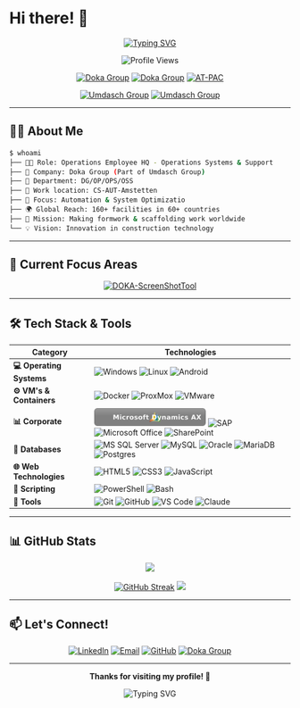 # Hi there! 👋

<div align="center">
  
  <!-- Dynamic Typing Headline -->
  [![Typing SVG](https://readme-typing-svg.herokuapp.com?font=Fira+Code&size=28&duration=3000&pause=1000&color=FFDD00&background=004588&center=true&vCenter=true&multiline=true&width=900&height=120&lines=Welcome+to+my+GitHub+Profile!;Operations%7CSystems%7CSupport+Specialist;%40+Doka+Group+-+Formwork+%26+Scaffolding)](https://git.io/typing-svg)

</div>

<div align="center">

![Profile Views](https://komarev.com/ghpvc/?username=Ezellhof&label=Profile%20views&color=FFDD00&labelColor=004588&textColor=000000&style=for-the-badge)

</div>

<div align="center">

[![Doka Group](https://custom-icon-badges.demolab.com/badge/Doka_Group-004588?logo=logo_house_doka_blue&logoColor=ffdd00&style=for-the-badge)](https://www.doka.com)
[![Doka Group](https://custom-icon-badges.demolab.com/badge/Doka_Group-ffdd00?logo=logo_house_doka_yellow&logoColor=004588&style=for-the-badge)](https://www.doka.com)
[![AT-PAC](https://custom-icon-badges.demolab.com/badge/AT_-PAC-004588?logo=atpac_logo_house_white&logoColor=ffffff&style=for-the-badge)](https://www.at-pac.com)

</div>

<div align="center">

[![Umdasch Group](https://custom-icon-badges.demolab.com/badge/Umdasch_Group-0C2340?logo=logo_house_ug_blue&logoColor=E0E718&style=for-the-badge)](https://umdaschgroup.com)
[![Umdasch Group](https://custom-icon-badges.demolab.com/badge/Umdasch_Group-E0E718?logo=logo_house_ug_lime&logoColor=0C2340&style=for-the-badge)](https://umdaschgroup.com)

</div>

---

## 🧙‍♂️ About Me

```bash
$ whoami
├── 👨‍💼 Role: Operations Employee HQ - Operations Systems & Support
├── 🏢 Company: Doka Group (Part of Umdasch Group)
├── 🏬 Department: DG/OP/OPS/OSS
├── 📍 Work location: CS-AUT-Amstetten
├── 🎯 Focus: Automation & System Optimizatio
├── 🌍 Global Reach: 160+ facilities in 60+ countries
├── 🚀 Mission: Making formwork & scaffolding work worldwide
└── 💡 Vision: Innovation in construction technology
```

---

## 🎯 Current Focus Areas

<div align="center">

[![DOKA-ScreenShotTool](https://github-readme-stats.vercel.app/api/pin/?username=Ezellhof&repo=doka-screenshottool&theme=radical&bg_color=004588&title_color=FFDD00&text_color=ffffff&icon_color=FFDD00&border_color=FFDD00&description_lines_count=3)](https://github.com/Ezellhof/DOKA-ScreenShotTool)

</div>

---


## 🛠️ Tech Stack & Tools

<div align="center">

| Category | Technologies |
|----------|-------------|
| **💻 Operating Systems** | ![Windows](https://img.shields.io/badge/Windows-0078D6?style=for-the-badge&logo=windows&logoColor=white) ![Linux](https://img.shields.io/badge/Linux-FCC624?style=for-the-badge&logo=linux&logoColor=black) ![Android](https://img.shields.io/badge/Android-3DDC84?style=for-the-badge&logo=android&logoColor=white) |
| **⚙️ VM's & Containers** | ![Docker](https://img.shields.io/badge/Docker%20Compose-2496ED?style=for-the-badge&logo=docker&logoColor=white) ![ProxMox](https://img.shields.io/badge/Proxmox-E57000?style=for-the-badge&logo=proxmox&logoColor=white) ![VMware](https://img.shields.io/badge/VMware-231f20?style=for-the-badge&logo=VMware&logoColor=white) |
| **📊 Corporate** | <img src="AX2009_GH_Badge.svg" alt="Microsoft Dynamics AX" height="32"/> ![SAP](https://img.shields.io/badge/SAP-0FAAFF?style=for-the-badge&logo=sap&logoColor=white) ![Microsoft Office](https://img.shields.io/badge/Microsoft_Office-D83B01?style=for-the-badge&logo=microsoft-office&logoColor=white) ![SharePoint](https://img.shields.io/badge/SharePoint-0078D4?style=for-the-badge&logo=microsoft-sharepoint&logoColor=white) |
| **💾 Databases** | ![MS SQL Server](https://img.shields.io/badge/Microsoft%20SQL%20Server-CC2927?style=for-the-badge&logo=microsoft%20sql%20server&logoColor=white) ![MySQL](https://img.shields.io/badge/mysql-%2300f.svg?style=for-the-badge&logo=mysql&logoColor=white) ![Oracle](https://img.shields.io/badge/Oracle-F80000?style=for-the-badge&logo=oracle&logoColor=white) ![MariaDB](https://img.shields.io/badge/MariaDB-003545?style=for-the-badge&logo=mariadb&logoColor=white) ![Postgres](https://img.shields.io/badge/PostgreSQL-316192?style=for-the-badge&logo=postgresql&logoColor=white) |
| **🌐 Web Technologies** | ![HTML5](https://img.shields.io/badge/html5-%23E34F26.svg?style=for-the-badge&logo=html5&logoColor=white) ![CSS3](https://img.shields.io/badge/css3-%231572B6.svg?style=for-the-badge&logo=css3&logoColor=white) ![JavaScript](https://img.shields.io/badge/javascript-%23323330.svg?style=for-the-badge&logo=javascript&logoColor=%23F7DF1E) |
| **📃 Scripting** | ![PowerShell](https://img.shields.io/badge/PowerShell-%235391FE.svg?style=for-the-badge&logo=powershell&logoColor=white) ![Bash](https://img.shields.io/badge/GNU%20Bash-4EAA25?style=for-the-badge&logo=GNU%20Bash&logoColor=white) |
| **🔧 Tools** | ![Git](https://img.shields.io/badge/git-%23F05033.svg?style=for-the-badge&logo=git&logoColor=white) ![GitHub](https://img.shields.io/badge/github-%23121011.svg?style=for-the-badge&logo=github&logoColor=white) ![VS Code](https://img.shields.io/badge/Visual%20Studio%20Code-0078d7.svg?style=for-the-badge&logo=visual-studio-code&logoColor=white) ![Claude](https://img.shields.io/badge/Claude-D97757?style=for-the-badge&logo=claude&logoColor=white) |

</div>

---

## 📊 GitHub Stats

<div align="center">
  
  <img height="180em" src="https://github-readme-stats.vercel.app/api?username=Ezellhof&show_icons=true&theme=radical&bg_color=004588&title_color=FFDD00&text_color=ffffff&icon_color=FFDD00&border_color=FFDD00" />

[![GitHub Streak](https://github-readme-streak-stats.herokuapp.com/?user=Ezellhof&theme=radical&background=004588&stroke=FFDD00&ring=FFDD00&fire=FFDD00&currStreakNum=ffffff&sideNums=ffffff&currStreakLabel=FFDD00&sideLabels=ffffff&dates=ffffff)](https://git.io/streak-stats)
<img height="180em" src="https://github-readme-stats.vercel.app/api/top-langs/?username=Ezellhof&layout=compact&theme=radical&bg_color=004588&title_color=FFDD00&text_color=ffffff&border_color=FFDD00" />

</div>

---

## 📫 Let's Connect!

<div align="center">

[![LinkedIn](https://img.shields.io/badge/LinkedIn-0077B5?style=for-the-badge&logo=linkedin&logoColor=white)](https://www.linkedin.com/in/erik-zellhofer-k1999?utm_source=share&utm_campaign=share_via&utm_content=profile&utm_medium=android_app)
[![Email](https://img.shields.io/badge/Email-D14836?style=for-the-badge&logo=gmail&logoColor=white)](mailto:erik.zellhofer@doka.com)
[![GitHub](https://img.shields.io/badge/GitHub-100000?style=for-the-badge&logo=github&logoColor=white)](https://github.com/Ezellhof)
[![Doka Group](https://custom-icon-badges.demolab.com/badge/Doka_Group-004588?logo=logo_house_doka_blue&logoColor=ffdd00&style=for-the-badge)](https://www.doka.com)

</div>

---

<div align="center">
  
  **Thanks for visiting my profile! 🙏**
  
![Typing SVG](https://readme-typing-svg.herokuapp.com?font=Fira+Code&size=24&duration=2000&pause=1000&color=004588&center=true&vCenter=true&width=700&lines=Formwork+%26+Scaffolding+-+We+make+it+work!)

</div>

